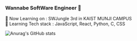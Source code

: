 ### Wannabe SoftWare Engineer 👋

<!--
**Leepilung/Leepilung** is a ✨ _special_ ✨ repository because its `README.md` (this file) appears on your GitHub profile.

Here are some ideas to get you started:

- 🔭 I’m currently working on ...
- 🌱 I’m currently learning ...
- 👯 I’m looking to collaborate on ...
- 🤔 I’m looking for help with ...
- 💬 Ask me about ...
- 📫 How to reach me: ...
- 😄 Pronouns: ...
- ⚡ Fun fact: ...
-->
🔭 Now Learning on : SWJungle 3rd in KAIST MUNJI CAMPUS
<br>
🌱 Learning Tech stack : JavaScript, React, Python, C, CSS 

![Anurag's GitHub stats](https://github-readme-stats.vercel.app/api?username=Leepilung&show_icons=true&theme=radical)
